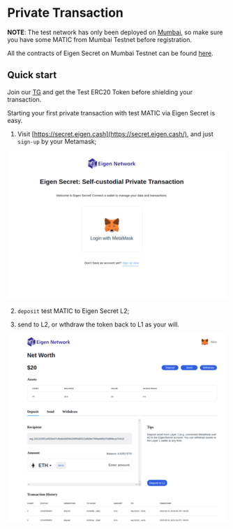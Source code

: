 # Private Transaction

**NOTE**: The test network has only been deployed on [Mumbai](https://mumbai.polygonscan.com/), so make sure you have some MATIC from Mumbai Testnet before registration.

All the contracts of Eigen Secret on Mumbai Testnet can be found [here](https://raw.githubusercontent.com/0xEigenLabs/eigen-secret/zkpay_dev/.contract.json).

## Quick start

Join our [TG](https://web.telegram.org/k/#@Eigen_Network) and get the Test ERC20 Token before shielding your transaction.

Starting your first private transaction with test MATIC via Eigen Secret is easy.

1. Visit [https://secret.eigen.cash](https://secret.eigen.cash/), and just `sign-up` by your Metamask;

![login](./login.png)

2. `deposit` test MATIC to Eigen Secret L2;

3. send to L2, or wthdraw the token back to L1 as your will.

![eigen-secret](./send.png)

